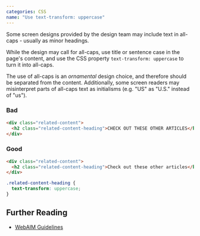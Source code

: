 ```yaml
---
categories: CSS
name: "Use text-transform: uppercase"
---
```


Some screen designs provided by the design team may include text in all-caps - usually as minor headings.

While the design may call for all-caps, use title or sentence case in the page's content, and use the CSS property `text-transform: uppercase` to turn it into all-caps.

The use of all-caps is an _ornamental_ design choice, and therefore should be separated from the content. Additionally, some screen readers may misinterpret parts of all-caps text as initialisms (e.g. "US" as "U.S." instead of "us").

### Bad
````html
<div class="related-content">
  <h2 class="related-content-heading">CHECK OUT THESE OTHER ARTICLES</h2>
</div>
````

### Good
````html
<div class="related-content">
  <h2 class="related-content-heading">Check out these other articles</h2>
</div>
````
````scss
.related-content-heading {
  text-transform: uppercase;
}
````

## Further Reading

* [WebAIM Guidelines](https://webaim.org/techniques/fonts/#caps)
